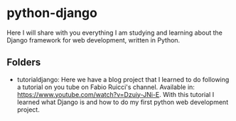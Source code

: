 # python-django
Here I will share with you everything I am studying and learning about the Django framework for web development, written in Python.

## Folders

 - tutorialdjango: Here we have a blog project that I learned to do following a tutorial on you tube on Fabio Ruicci's channel. Available in: https://www.youtube.com/watch?v=Dzuiy-JNi-E. With this tutorial I learned what Django is and how to do my first python web development project.
